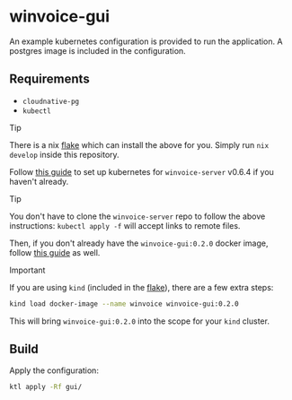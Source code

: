 # winvoice-gui

An example kubernetes configuration is provided to run the application. A postgres image is included in the configuration.

## Requirements

* `cloudnative-pg`
* `kubectl`

> [!TIP]
>
> There is a nix [flake] which can install the above for you. Simply run `nix develop` inside this repository.

Follow [this guide](https://github.com/Iron-E/winvoice-server/blob/v0.6.4/kubernetes/README.md) to set up kubernetes for `winvoice-server` v0.6.4 if you haven't already.

> [!TIP]
>
> You don't have to clone the `winvoice-server` repo to follow the above instructions: `kubectl apply -f` will accept links to remote files.

Then, if you don't already have the `winvoice-gui:0.2.0` docker image, follow [this guide](../README.Docker.md) as well.

> [!IMPORTANT]
>
> If you are using `kind` (included in the [flake]), there are a few extra steps:
>
> ```sh
> kind load docker-image --name winvoice winvoice-gui:0.2.0
> ```
>
> This will bring `winvoice-gui:0.2.0` into the scope for your `kind` cluster.

## Build

Apply the configuration:

```sh
ktl apply -Rf gui/
```

[flake]: ../flake.nix
